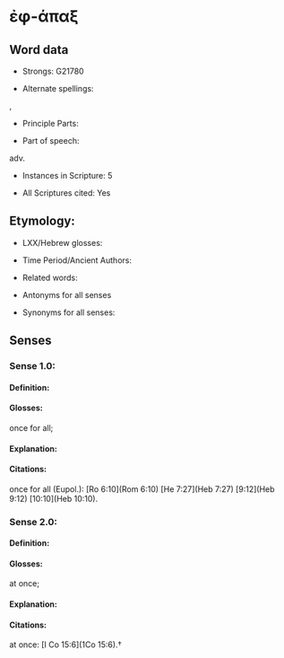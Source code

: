 # ἐφ-άπαξ

<!-- Status: S2=NeedsEdits -->
<!-- Lexica used for edits:   -->

## Word data

* Strongs: G21780

* Alternate spellings:

, 

* Principle Parts: 


* Part of speech: 

adv.

* Instances in Scripture: 5

* All Scriptures cited: Yes

## Etymology: 


* LXX/Hebrew glosses: 


* Time Period/Ancient Authors: 


* Related words: 

* Antonyms for all senses

* Synonyms for all senses: 


## Senses 


### Sense  1.0: 

#### Definition: 

#### Glosses: 

once for all; 

#### Explanation: 


#### Citations: 

once for all (Eupol.): [Ro 6:10](Rom 6:10) [He 7:27](Heb 7:27) [9:12](Heb 9:12) [10:10](Heb 10:10). 

### Sense  2.0: 

#### Definition: 

#### Glosses: 

at once; 

#### Explanation: 


#### Citations: 

at once: [I Co 15:6](1Co 15:6).†
